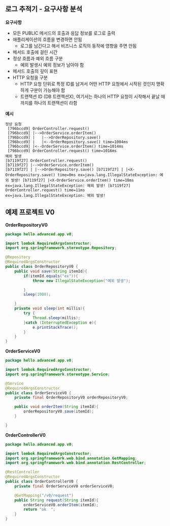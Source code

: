 ## 로그 추적기 - 요구사항 분석
**요구사항**
- 모든 PUBLIC 메서드의 호출과 응답 정보를 로그로 출력
- 애플리케이션의 흐름을 변경하면 안됨
	- 로그를 남긴다고 해서 비즈니스 로직의 동작에 영향을 주면 안됨 
- 메서드 호출에 걸린 시간
- 정상 흐름과 예외 흐름 구분
	- 예외 발생시 예외 정보가 남아야 함
- 메서드 호출의 깊이 표현
- HTTP 요청을 구분
	- HTTP 요청 단위로 특정 ID를 남겨서 어떤 HTTP 요청에서 시작된 것인지 명확하게 구분이 가능해야 함 
	- 트랜잭션 ID (DB 트랜잭션X), 여기서는 하나의 HTTP 요청이 시작해서 끝날 때 까지를 하나의 트랜잭션이 라함

**예시**
```text
정상 요청
 [796bccd9] OrderController.request()
 [796bccd9] |-->OrderService.orderItem()
 [796bccd9] |   |-->OrderRepository.save()
 [796bccd9] |   |<--OrderRepository.save() time=1004ms
 [796bccd9] |<--OrderService.orderItem() time=1014ms
 [796bccd9] OrderController.request() time=1016ms
예외 발생
[b7119f27] OrderController.request()
[b7119f27] |-->OrderService.orderItem()
[b7119f27] | |-->OrderRepository.save() [b7119f27] | |<X-OrderRepository.save() time=0ms ex=java.lang.IllegalStateException: 예외 발생! [b7119f27] |<X-OrderService.orderItem() time=10ms ex=java.lang.IllegalStateException: 예외 발생! [b7119f27] OrderController.request() time=11ms ex=java.lang.IllegalStateException: 예외 발생!
```

## 예제 프로젝트 V0
**OrderRepositoryV0**
```java
package hello.advanced.app.v0;

import lombok.RequiredArgsConstructor;
import org.springframework.stereotype.Repository;

@Repository
@RequiredArgsConstructor
public class OrderRepositoryV0 {
    public void save(String itemId){
        if(itemId.equals("ex")){
            throw new IllegalStateException("예외 발생");

        }
        sleep(1000);

    }
    private void sleep(int millis){
        try {
            Thread.sleep(millis);
        }catch (InterruptedException e){
            e.printStackTrace();
        }
    }
}
```

**OrderServiceV0**
```java
package hello.advanced.app.v0;

import lombok.RequiredArgsConstructor;
import org.springframework.stereotype.Service;

@Service
@RequiredArgsConstructor
public class OrderServiceV0 {
    private final OrderRepositoryV0 orderRepositoryV0;

    public void orderItem(String itemId){
        orderRepositoryV0.save(itemId);
    }

}
```

**OrderControllerV0**
```java
package hello.advanced.app.v0;

import lombok.RequiredArgsConstructor;
import org.springframework.web.bind.annotation.GetMapping;
import org.springframework.web.bind.annotation.RestController;

@RestController
@RequiredArgsConstructor
public class OrderControllerV0 {
    private final OrderServiceV0 orderServiceV0;

    @GetMapping("/v0/request")
    public String request(String itemId){
        orderServiceV0.orderItem(itemId);
        return "ok  ";
    }
}

```
